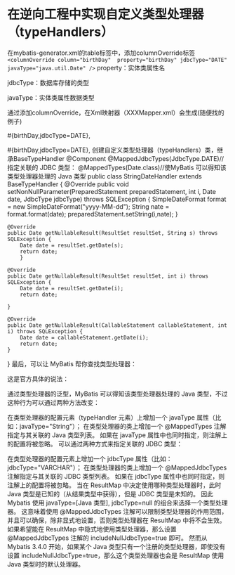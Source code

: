 # 在逆向工程中实现自定义类型处理器（typeHandlers）

在mybatis-generator.xml的table标签中，添加columnOverride标签
`<columnOverride column="birthDay"  property="birthDay" jdbcType="DATE" 			javaType="java.util.Date" />`
property：实体类属性名

jdbcType：数据库存储的类型

javaType：实体类属性数据类型

通过添加columnOverride，在Xml映射器（XXXMapper.xml）会生成(随便找的例子)

#{birthDay,jdbcType=DATE},

<if test="birthDay != null">
  #{birthDay,jdbcType=DATE},
</if>
创建自定义类型处理器（typeHandlers）类，继承BaseTypeHandler<JavaType类型>
@Component
@MappedJdbcTypes(JdbcType.DATE)//指定关联的 JDBC 类型：
@MappedTypes(Date.class)//使MyBatis 可以得知该类型处理器处理的 Java 类型
public class StringDateHandler extends BaseTypeHandler<Date> {
    @Override
    public void setNonNullParameter(PreparedStatement preparedStatement, int i, Date date, JdbcType jdbcType) throws SQLException {
        SimpleDateFormat format = new SimpleDateFormat("yyyy-MM-dd");
        String nate = format.format(date);
        preparedStatement.setString(i,nate);
    }

    @Override
    public Date getNullableResult(ResultSet resultSet, String s) throws SQLException {
        Date date = resultSet.getDate(s);
        return date; 
        }

    @Override
    public Date getNullableResult(ResultSet resultSet, int i) throws SQLException {
        Date date = resultSet.getDate(i);
        return date;

    }

    @Override
    public Date getNullableResult(CallableStatement callableStatement, int i) throws SQLException {
        Date date = callableStatement.getDate(i);
        return date;
    }
}
最后，可以让 MyBatis 帮你查找类型处理器：
<!-- mybatis-config.xml -->
<typeHandlers>
  <package name="org.mybatis.example"/>
</typeHandlers>
这是官方具体的说法：

通过类型处理器的泛型，MyBatis 可以得知该类型处理器处理的 Java 类型，不过这种行为可以通过两种方法改变：

在类型处理器的配置元素（typeHandler 元素）上增加一个 javaType 属性（比如：javaType="String"）；
在类型处理器的类上增加一个 @MappedTypes 注解指定与其关联的 Java 类型列表。 如果在 javaType 属性中也同时指定，则注解上的配置将被忽略。
可以通过两种方式来指定关联的 JDBC 类型：

在类型处理器的配置元素上增加一个 jdbcType 属性（比如：jdbcType="VARCHAR"）；
在类型处理器的类上增加一个 @MappedJdbcTypes 注解指定与其关联的 JDBC 类型列表。 如果在 jdbcType 属性中也同时指定，则注解上的配置将被忽略。
当在 ResultMap 中决定使用哪种类型处理器时，此时 Java 类型是已知的（从结果类型中获得），但是 JDBC 类型是未知的。 因此 Mybatis 使用 javaType=[Java 类型], jdbcType=null 的组合来选择一个类型处理器。 这意味着使用 @MappedJdbcTypes 注解可以限制类型处理器的作用范围，并且可以确保，除非显式地设置，否则类型处理器在 ResultMap 中将不会生效。 如果希望能在 ResultMap 中隐式地使用类型处理器，那么设置 @MappedJdbcTypes 注解的 includeNullJdbcType=true 即可。 然而从 Mybatis 3.4.0 开始，如果某个 Java 类型只有一个注册的类型处理器，即使没有设置 includeNullJdbcType=true，那么这个类型处理器也会是 ResultMap 使用 Java 类型时的默认处理器。
